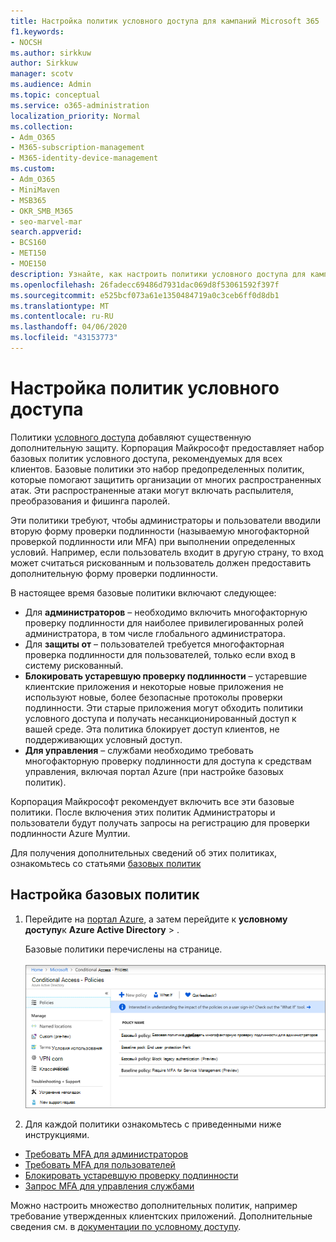 ```yaml
---
title: Настройка политик условного доступа для кампаний Microsoft 365
f1.keywords:
- NOCSH
ms.author: sirkkuw
author: Sirkkuw
manager: scotv
ms.audience: Admin
ms.topic: conceptual
ms.service: o365-administration
localization_priority: Normal
ms.collection:
- Adm_O365
- M365-subscription-management
- M365-identity-device-management
ms.custom:
- Adm_O365
- MiniMaven
- MSB365
- OKR_SMB_M365
- seo-marvel-mar
search.appverid:
- BCS160
- MET150
- MOE150
description: Узнайте, как настроить политики условного доступа для кампаний Microsoft 365, чтобы добавить существенную дополнительную защиту.
ms.openlocfilehash: 26fadecc69486d7931dac069d8f53061592f397f
ms.sourcegitcommit: e525bcf073a61e1350484719a0c3ceb6ff0d8db1
ms.translationtype: MT
ms.contentlocale: ru-RU
ms.lasthandoff: 04/06/2020
ms.locfileid: "43153773"
---
```

# <a name="set-up-conditional-access-policies"></a>Настройка политик условного доступа

Политики [условного доступа](https://docs.microsoft.com/azure/active-directory/conditional-access/overview) добавляют существенную дополнительную защиту. Корпорация Майкрософт предоставляет набор базовых политик условного доступа, рекомендуемых для всех клиентов. Базовые политики это набор предопределенных политик, которые помогают защитить организации от многих распространенных атак. Эти распространенные атаки могут включать распылителя, преобразования и фишинга паролей.

Эти политики требуют, чтобы администраторы и пользователи вводили вторую форму проверки подлинности (называемую многофакторной проверкой подлинности или MFA) при выполнении определенных условий. Например, если пользователь входит в другую страну, то вход может считаться рискованным и пользователь должен предоставить дополнительную форму проверки подлинности. 

В настоящее время базовые политики включают следующее:
- Для **администраторов** &ndash; необходимо включить многофакторную проверку подлинности для наиболее привилегированных ролей администратора, в том числе глобального администратора.
- Для **защиты от** &ndash; пользователей требуется многофакторная проверка подлинности для пользователей, только если вход в систему рискованный. 
- **Блокировать устаревшую проверку подлинности** &ndash; устаревшие клиентские приложения и некоторые новые приложения не используют новые, более безопасные протоколы проверки подлинности. Эти старые приложения могут обходить политики условного доступа и получать несанкционированный доступ к вашей среде. Эта политика блокирует доступ клиентов, не поддерживающих условный доступ. 
- **Для управления** &ndash; службами необходимо требовать многофакторную проверку подлинности для доступа к средствам управления, включая портал Azure (при настройке базовых политик). 

Корпорация Майкрософт рекомендует включить все эти базовые политики. После включения этих политик Администраторы и пользователи будут получать запросы на регистрацию для проверки подлинности Azure Мултии.

Для получения дополнительных сведений об этих политиках, ознакомьтесь со статьями [базовых политик](https://docs.microsoft.com/azure/active-directory/conditional-access/concept-baseline-protection)


## <a name="set-up-baseline-policies"></a>Настройка базовых политик

1. Перейдите на [портал Azure](https://portal.azure.com), а затем перейдите к **условному доступу**к **Azure Active Directory** \> .
    
    Базовые политики перечислены на странице. <br/> <br/>
    ![Страница, на которой перечисляются базовые политики для условного доступа.](../media/baslinepolicies.png)
1. Для каждой политики ознакомьтесь с приведенными ниже инструкциями.

  - [Требовать MFA для администраторов](https://docs.microsoft.com/azure/active-directory/conditional-access/howto-baseline-protect-administrators)
- [Требовать MFA для пользователей](https://docs.microsoft.com/azure/active-directory/conditional-access/howto-baseline-protect-end-users)  
 - [Блокировать устаревшую проверку подлинности](https://docs.microsoft.com/azure/active-directory/conditional-access/howto-baseline-protect-legacy-auth)
  - [Запрос MFA для управления службами](https://docs.microsoft.com/azure/active-directory/conditional-access/howto-baseline-protect-azure)

Можно настроить множество дополнительных политик, например требование утвержденных клиентских приложений. Дополнительные сведения см. в [документации по условному доступу](https://docs.microsoft.com/azure/active-directory/conditional-access/).
